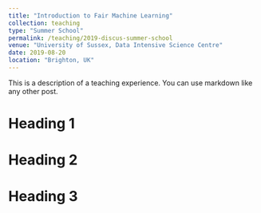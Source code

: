 ```yaml
---
title: "Introduction to Fair Machine Learning"
collection: teaching
type: "Summer School"
permalink: /teaching/2019-discus-summer-school
venue: "University of Sussex, Data Intensive Science Centre"
date: 2019-08-20
location: "Brighton, UK"
---
```


This is a description of a teaching experience. You can use markdown like any other post.

Heading 1
======

Heading 2
======

Heading 3
======
